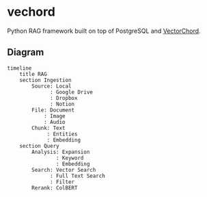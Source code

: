 # vechord

Python RAG framework built on top of PostgreSQL and [VectorChord](https://github.com/tensorchord/VectorChord/).

## Diagram

```mermaid
timeline
    title RAG
    section Ingestion
        Source: Local
              : Google Drive
              : Dropbox
              : Notion
        File: Document
            : Image
            : Audio
        Chunk: Text
             : Entities
             : Embedding
    section Query
        Analysis: Expansion
                : Keyword
                : Embedding
        Search: Vector Search
              : Full Text Search
              : Filter
        Rerank: ColBERT
```
